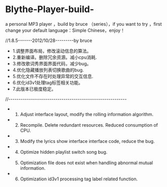 # Blythe-Player-build-
a personal MP3 player ，build by bruce （series），if you want to try ，first change your default language：Simple Chinese，enjoy！

//1.8.5-------2012/10/28---------by bruce

- 1.调整界面布局，修改滚动信息的算法。
- 2.重新编译。删除冗余资源。减小cpu消耗.
- 3.修改歌词秀界面界面代码，减少bug。
- 4.优化隐藏播放列表切换歌曲的bug.
- 5.优化文件不存在时处理异常的交互信息.
- 6.优化id3v1处理tag标签相关功能。
- 7.此版本已极度稳定。

//----------------------------------------------------------
- 1. Adjust interface layout, modify the rolling information algorithm.
- 2. Recompile. Delete redundant resources. Reduced consumption of CPU.
- 3. Modify the lyrics show interface interface code, reduce the bug.
- 4. Optimize hidden playlist switch song bug.
- 5. Optimization file does not exist when handling abnormal mutual information.
- 6. Optimization id3v1 processing tag label related function.
